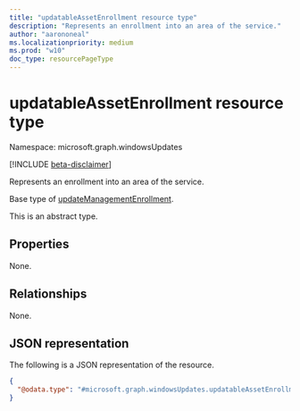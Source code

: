 ```yaml
---
title: "updatableAssetEnrollment resource type"
description: "Represents an enrollment into an area of the service."
author: "aarononeal"
ms.localizationpriority: medium
ms.prod: "w10"
doc_type: resourcePageType
---
```


# updatableAssetEnrollment resource type

Namespace: microsoft.graph.windowsUpdates

[!INCLUDE [beta-disclaimer](../../includes/beta-disclaimer.md)]

Represents an enrollment into an area of the service.

Base type of [updateManagementEnrollment](../resources/windowsupdates-updatemanagementenrollment.md).

This is an abstract type.

## Properties
None.

## Relationships
None.

## JSON representation
The following is a JSON representation of the resource.
<!-- {
  "blockType": "resource",
  "@odata.type": "microsoft.graph.windowsUpdates.updatableAssetEnrollment"
}
-->
``` json
{
  "@odata.type": "#microsoft.graph.windowsUpdates.updatableAssetEnrollment"
}
```

